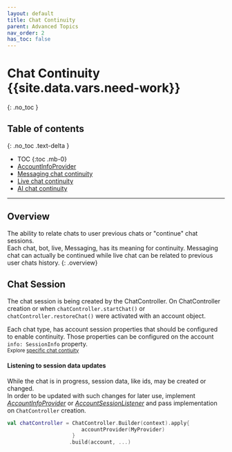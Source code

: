 ```yaml
---
layout: default
title: Chat Continuity
parent: Advanced Topics
nav_order: 2
has_toc: false
---
```


# Chat Continuity {{site.data.vars.need-work}}
{: .no_toc }

## Table of contents
{: .no_toc .text-delta }

- TOC
{:toc .mb-0}
- [AccountInfoProvider](/docs/chat-configuration/extra/account-info-provider)
- [Messaging chat continuity](/docs/advanced-topics/messaging-chat#messaging-chat-continuation)
- [Live chat continuity](/docs/chat-configuration/chat-account/bold-account#live-chat-contiuity)
- [AI chat continuity](/docs/chat-configuration/chat-account/bot-account#ai-continuity)

---

## Overview
The ability to relate chats to user previous chats or "continue" chat sessions.   
Each chat, bot, live, Messaging, has its meaning for continuity. Messaging chat can actually be continued while live chat can be related to previous user chats history.
{: .overview}

## Chat Session
The chat session is being created by the ChatController. On ChatController creation or when `chatController.startChat()` or `chatController.restoreChat()` were activated with an account object.   

Each chat type, has account session properties that should be configured to enable continuity. Those properties can be configured on the account `info: SessionInfo` property.   
<sup>Explore [specific chat contiuity](#table-of-contents) </sup> 

#### Listening to session data updates
While the chat is in progress, session data, like ids, may be created or changed.  
In order to be updated with such changes for later use, implement [_AccountInfoProvider_](/docs/chat-configuration/extra/account-info-provider) or [_AccountSessionListener_](/docs/chat-configuration/extra/account-info-provider#ongoing-session-configurations-updates) and pass implementation on `ChatController` creation. 
```kotlin
val chatController = ChatController.Builder(context).apply{
                        accountProvider(MyProvider)
                     }               
                    .build(account, ...)
```


